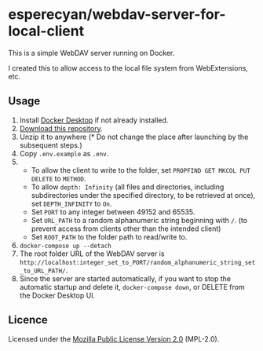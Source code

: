 esperecyan/webdav-server-for-local-client
=========================================
This is a simple WebDAV server running on Docker.

I created this to allow access to the local file system from WebExtensions, etc.

Usage
-----
1. Install [Docker Desktop] if not already installed.
1. [Download this repository](https://github.com/esperecyan/webdav-server-for-local-client/archive/refs/heads/master.zip).
1. Unzip it to anywhere (* Do not change the place after launching by the subsequent steps.)
1. Copy `.env.example` as `.env`.
1.
	- To allow the client to write to the folder, set `PROPFIND GET MKCOL PUT DELETE` to `METHOD`.
	- To allow `depth: Infinity` (all files and directories, including subdirectories under the specified directory, to be retrieved at once), set `DEPTH_INFINITY` to `On`.
	- Set `PORT` to any integer between 49152 and 65535.
	- Set `URL_PATH` to a random alphanumeric string beginning with `/`. (to prevent access from clients other than the intended client)
	- Set `ROOT_PATH` to the folder path to read/write to.
1. `docker-compose up --detach`
1. The root folder URL of the WebDAV server is `http://localhost:integer_set_to_PORT/random_alphanumeric_string_set_to_URL_PATH/`.
1. Since the server are started automatically, if you want to stop the automatic startup and delete it, `docker-compose down`, or DELETE from the Docker Desktop UI.

[Docker Desktop]: https://www.docker.com/get-started/

Licence
-------
Licensed under the [Mozilla Public License Version 2.0] \(MPL-2.0).

[Mozilla Public License Version 2.0]: https://www.mozilla.org/MPL/2.0/
